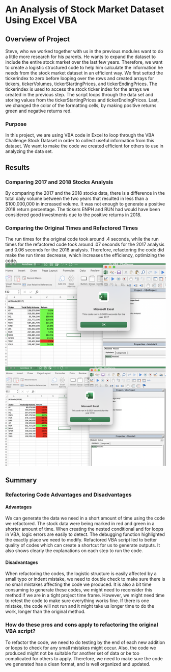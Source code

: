 # An Analysis of Stock Market Dataset Using Excel VBA

## Overview of Project
Steve, who we worked together with us in the previous modules want to do a little more research for his parents. He wants to expand the dataset to include the entire stock market over the last few years. Therefore, we want to create a logistic structured code to help him calculate the information he needs from the stock market dataset in an efficient way. We first setted the tickerindex to zero before looping over the rows and created arrays for tickers, tickerVolumes, tickerStartingPrices, and tickerEndingPrices. The tickerindex is used to access the stock ticker index for the arrays we created in the previous step. The script loops through the data set and storing values from the tickerStartingPrices and tickerEndingPrices. Last, we changed the color of the formatting cells, by making positive returns green and negative returns red. 
### Purpose
In this project, we are using VBA code in Excel to loop through the VBA Challenge Stock Dataset in order to collect useful information from this dataset. We want to make the code we created efficient for others to use in analyzing the data set. 
## Results
### Comparing 2017 and 2018 Stocks Analysis
By comparing the 2017 and the 2018 stocks data, there is a difference in the total daily volume between the two years that resulted in less than a $100,000,000 in increased volume. It was not enough to generate a positive 2018 return percentage. The tickers ENPH and RUN had would have been considered good investments due to the positive returns in 2018.
### Comparing the Original Times and Refactored Times 
The run times for the original code took around .4 seconds, while the run times for the refactored code took around .07 seconds for the 2017 analysis and 0.06 seconds for the 2018 analysis. Therefore, refactoring the code did make the run times decrease, which increases the efficiency, optimizing the code.
![This is an image](https://github.com/sherryli1116/ExcelVBA_Stock_Analysis/blob/main/resources/VBA_Challenge_2017.png)
![This is an image](https://github.com/sherryli1116/ExcelVBA_Stock_Analysis/blob/main/resources/VBA_Challenge_2018.png)
## Summary
### Refactoring Code Advantages and Disadvantages
#### Advantages
We can generate the data we need in a short amount of time using the code we refactored. The stock data were being marked in red and green in a shorter amount of time. When creating the nested conditional and for loops in VBA, logic errors are easily to detect. The debugging function highlighted the exactly place we need to modify. Refactored VBA script led to better quality of codes which can create a shortcut for us to generate outputs. It also shows clearly the explanations on each step to run the code.
#### Disadvantages
When refactoring the codes, the logistic structure is easily affected by a small typo or indent mistake, we need to double check to make sure there is no small mistakes affecting the code we produced. It is also a bit time consuming to generate these codes, we might need to reconsider this method if we are in a tight project time frame. However, we might need time to retest the code to make sure everything works fine. If there is one mistake, the code will not run and it might take us longer time to do the work, longer than the original method. 
### How do these pros and cons apply to refactoring the original VBA script?
To refactor the code, we need to do testing by the end of each new addition or loops to check for any small mistakes might occur. Also, the code we produced might not be suitable for another set of data or be too complicated for others to apply. Therefore, we need to make sure the code we generated has a clean format, and is well organized and updated.
